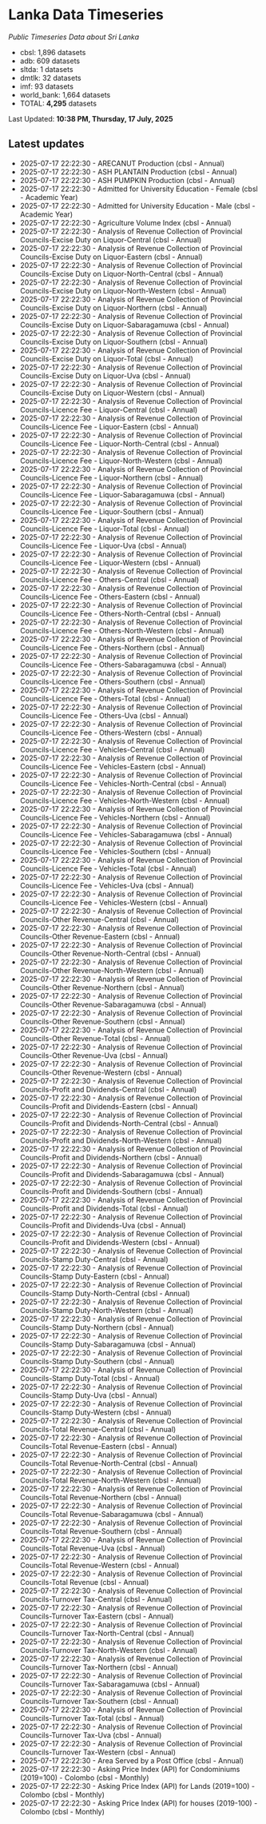 # Lanka Data Timeseries
*Public Timeseries Data about Sri Lanka*

* cbsl: 1,896 datasets
* adb: 609 datasets
* sltda: 1 datasets
* dmtlk: 32 datasets
* imf: 93 datasets
* world_bank: 1,664 datasets
* TOTAL: **4,295** datasets

Last Updated: **10:38 PM, Thursday, 17 July, 2025**

## Latest updates

* 2025-07-17 22:22:30 - ARECANUT Production (cbsl - Annual)
* 2025-07-17 22:22:30 - ASH PLANTAIN Production (cbsl - Annual)
* 2025-07-17 22:22:30 - ASH PUMPKIN Production (cbsl - Annual)
* 2025-07-17 22:22:30 - Admitted for University Education - Female (cbsl - Academic Year)
* 2025-07-17 22:22:30 - Admitted for University Education - Male (cbsl - Academic Year)
* 2025-07-17 22:22:30 - Agriculture Volume Index (cbsl - Annual)
* 2025-07-17 22:22:30 - Analysis of Revenue Collection of Provincial Councils-Excise Duty on Liquor-Central (cbsl - Annual)
* 2025-07-17 22:22:30 - Analysis of Revenue Collection of Provincial Councils-Excise Duty on Liquor-Eastern (cbsl - Annual)
* 2025-07-17 22:22:30 - Analysis of Revenue Collection of Provincial Councils-Excise Duty on Liquor-North-Central (cbsl - Annual)
* 2025-07-17 22:22:30 - Analysis of Revenue Collection of Provincial Councils-Excise Duty on Liquor-North-Western (cbsl - Annual)
* 2025-07-17 22:22:30 - Analysis of Revenue Collection of Provincial Councils-Excise Duty on Liquor-Northern (cbsl - Annual)
* 2025-07-17 22:22:30 - Analysis of Revenue Collection of Provincial Councils-Excise Duty on Liquor-Sabaragamuwa (cbsl - Annual)
* 2025-07-17 22:22:30 - Analysis of Revenue Collection of Provincial Councils-Excise Duty on Liquor-Southern (cbsl - Annual)
* 2025-07-17 22:22:30 - Analysis of Revenue Collection of Provincial Councils-Excise Duty on Liquor-Total (cbsl - Annual)
* 2025-07-17 22:22:30 - Analysis of Revenue Collection of Provincial Councils-Excise Duty on Liquor-Uva (cbsl - Annual)
* 2025-07-17 22:22:30 - Analysis of Revenue Collection of Provincial Councils-Excise Duty on Liquor-Western (cbsl - Annual)
* 2025-07-17 22:22:30 - Analysis of Revenue Collection of Provincial Councils-Licence Fee - Liquor-Central (cbsl - Annual)
* 2025-07-17 22:22:30 - Analysis of Revenue Collection of Provincial Councils-Licence Fee - Liquor-Eastern (cbsl - Annual)
* 2025-07-17 22:22:30 - Analysis of Revenue Collection of Provincial Councils-Licence Fee - Liquor-North-Central (cbsl - Annual)
* 2025-07-17 22:22:30 - Analysis of Revenue Collection of Provincial Councils-Licence Fee - Liquor-North-Western (cbsl - Annual)
* 2025-07-17 22:22:30 - Analysis of Revenue Collection of Provincial Councils-Licence Fee - Liquor-Northern (cbsl - Annual)
* 2025-07-17 22:22:30 - Analysis of Revenue Collection of Provincial Councils-Licence Fee - Liquor-Sabaragamuwa (cbsl - Annual)
* 2025-07-17 22:22:30 - Analysis of Revenue Collection of Provincial Councils-Licence Fee - Liquor-Southern (cbsl - Annual)
* 2025-07-17 22:22:30 - Analysis of Revenue Collection of Provincial Councils-Licence Fee - Liquor-Total (cbsl - Annual)
* 2025-07-17 22:22:30 - Analysis of Revenue Collection of Provincial Councils-Licence Fee - Liquor-Uva (cbsl - Annual)
* 2025-07-17 22:22:30 - Analysis of Revenue Collection of Provincial Councils-Licence Fee - Liquor-Western (cbsl - Annual)
* 2025-07-17 22:22:30 - Analysis of Revenue Collection of Provincial Councils-Licence Fee - Others-Central (cbsl - Annual)
* 2025-07-17 22:22:30 - Analysis of Revenue Collection of Provincial Councils-Licence Fee - Others-Eastern (cbsl - Annual)
* 2025-07-17 22:22:30 - Analysis of Revenue Collection of Provincial Councils-Licence Fee - Others-North-Central (cbsl - Annual)
* 2025-07-17 22:22:30 - Analysis of Revenue Collection of Provincial Councils-Licence Fee - Others-North-Western (cbsl - Annual)
* 2025-07-17 22:22:30 - Analysis of Revenue Collection of Provincial Councils-Licence Fee - Others-Northern (cbsl - Annual)
* 2025-07-17 22:22:30 - Analysis of Revenue Collection of Provincial Councils-Licence Fee - Others-Sabaragamuwa (cbsl - Annual)
* 2025-07-17 22:22:30 - Analysis of Revenue Collection of Provincial Councils-Licence Fee - Others-Southern (cbsl - Annual)
* 2025-07-17 22:22:30 - Analysis of Revenue Collection of Provincial Councils-Licence Fee - Others-Total (cbsl - Annual)
* 2025-07-17 22:22:30 - Analysis of Revenue Collection of Provincial Councils-Licence Fee - Others-Uva (cbsl - Annual)
* 2025-07-17 22:22:30 - Analysis of Revenue Collection of Provincial Councils-Licence Fee - Others-Western (cbsl - Annual)
* 2025-07-17 22:22:30 - Analysis of Revenue Collection of Provincial Councils-Licence Fee - Vehicles-Central (cbsl - Annual)
* 2025-07-17 22:22:30 - Analysis of Revenue Collection of Provincial Councils-Licence Fee - Vehicles-Eastern (cbsl - Annual)
* 2025-07-17 22:22:30 - Analysis of Revenue Collection of Provincial Councils-Licence Fee - Vehicles-North-Central (cbsl - Annual)
* 2025-07-17 22:22:30 - Analysis of Revenue Collection of Provincial Councils-Licence Fee - Vehicles-North-Western (cbsl - Annual)
* 2025-07-17 22:22:30 - Analysis of Revenue Collection of Provincial Councils-Licence Fee - Vehicles-Northern (cbsl - Annual)
* 2025-07-17 22:22:30 - Analysis of Revenue Collection of Provincial Councils-Licence Fee - Vehicles-Sabaragamuwa (cbsl - Annual)
* 2025-07-17 22:22:30 - Analysis of Revenue Collection of Provincial Councils-Licence Fee - Vehicles-Southern (cbsl - Annual)
* 2025-07-17 22:22:30 - Analysis of Revenue Collection of Provincial Councils-Licence Fee - Vehicles-Total (cbsl - Annual)
* 2025-07-17 22:22:30 - Analysis of Revenue Collection of Provincial Councils-Licence Fee - Vehicles-Uva (cbsl - Annual)
* 2025-07-17 22:22:30 - Analysis of Revenue Collection of Provincial Councils-Licence Fee - Vehicles-Western (cbsl - Annual)
* 2025-07-17 22:22:30 - Analysis of Revenue Collection of Provincial Councils-Other Revenue-Central (cbsl - Annual)
* 2025-07-17 22:22:30 - Analysis of Revenue Collection of Provincial Councils-Other Revenue-Eastern (cbsl - Annual)
* 2025-07-17 22:22:30 - Analysis of Revenue Collection of Provincial Councils-Other Revenue-North-Central (cbsl - Annual)
* 2025-07-17 22:22:30 - Analysis of Revenue Collection of Provincial Councils-Other Revenue-North-Western (cbsl - Annual)
* 2025-07-17 22:22:30 - Analysis of Revenue Collection of Provincial Councils-Other Revenue-Northern (cbsl - Annual)
* 2025-07-17 22:22:30 - Analysis of Revenue Collection of Provincial Councils-Other Revenue-Sabaragamuwa (cbsl - Annual)
* 2025-07-17 22:22:30 - Analysis of Revenue Collection of Provincial Councils-Other Revenue-Southern (cbsl - Annual)
* 2025-07-17 22:22:30 - Analysis of Revenue Collection of Provincial Councils-Other Revenue-Total (cbsl - Annual)
* 2025-07-17 22:22:30 - Analysis of Revenue Collection of Provincial Councils-Other Revenue-Uva (cbsl - Annual)
* 2025-07-17 22:22:30 - Analysis of Revenue Collection of Provincial Councils-Other Revenue-Western (cbsl - Annual)
* 2025-07-17 22:22:30 - Analysis of Revenue Collection of Provincial Councils-Profit and Dividends-Central (cbsl - Annual)
* 2025-07-17 22:22:30 - Analysis of Revenue Collection of Provincial Councils-Profit and Dividends-Eastern (cbsl - Annual)
* 2025-07-17 22:22:30 - Analysis of Revenue Collection of Provincial Councils-Profit and Dividends-North-Central (cbsl - Annual)
* 2025-07-17 22:22:30 - Analysis of Revenue Collection of Provincial Councils-Profit and Dividends-North-Western (cbsl - Annual)
* 2025-07-17 22:22:30 - Analysis of Revenue Collection of Provincial Councils-Profit and Dividends-Northern (cbsl - Annual)
* 2025-07-17 22:22:30 - Analysis of Revenue Collection of Provincial Councils-Profit and Dividends-Sabaragamuwa (cbsl - Annual)
* 2025-07-17 22:22:30 - Analysis of Revenue Collection of Provincial Councils-Profit and Dividends-Southern (cbsl - Annual)
* 2025-07-17 22:22:30 - Analysis of Revenue Collection of Provincial Councils-Profit and Dividends-Total (cbsl - Annual)
* 2025-07-17 22:22:30 - Analysis of Revenue Collection of Provincial Councils-Profit and Dividends-Uva (cbsl - Annual)
* 2025-07-17 22:22:30 - Analysis of Revenue Collection of Provincial Councils-Profit and Dividends-Western (cbsl - Annual)
* 2025-07-17 22:22:30 - Analysis of Revenue Collection of Provincial Councils-Stamp Duty-Central (cbsl - Annual)
* 2025-07-17 22:22:30 - Analysis of Revenue Collection of Provincial Councils-Stamp Duty-Eastern (cbsl - Annual)
* 2025-07-17 22:22:30 - Analysis of Revenue Collection of Provincial Councils-Stamp Duty-North-Central (cbsl - Annual)
* 2025-07-17 22:22:30 - Analysis of Revenue Collection of Provincial Councils-Stamp Duty-North-Western (cbsl - Annual)
* 2025-07-17 22:22:30 - Analysis of Revenue Collection of Provincial Councils-Stamp Duty-Northern (cbsl - Annual)
* 2025-07-17 22:22:30 - Analysis of Revenue Collection of Provincial Councils-Stamp Duty-Sabaragamuwa (cbsl - Annual)
* 2025-07-17 22:22:30 - Analysis of Revenue Collection of Provincial Councils-Stamp Duty-Southern (cbsl - Annual)
* 2025-07-17 22:22:30 - Analysis of Revenue Collection of Provincial Councils-Stamp Duty-Total (cbsl - Annual)
* 2025-07-17 22:22:30 - Analysis of Revenue Collection of Provincial Councils-Stamp Duty-Uva (cbsl - Annual)
* 2025-07-17 22:22:30 - Analysis of Revenue Collection of Provincial Councils-Stamp Duty-Western (cbsl - Annual)
* 2025-07-17 22:22:30 - Analysis of Revenue Collection of Provincial Councils-Total Revenue-Central (cbsl - Annual)
* 2025-07-17 22:22:30 - Analysis of Revenue Collection of Provincial Councils-Total Revenue-Eastern (cbsl - Annual)
* 2025-07-17 22:22:30 - Analysis of Revenue Collection of Provincial Councils-Total Revenue-North-Central (cbsl - Annual)
* 2025-07-17 22:22:30 - Analysis of Revenue Collection of Provincial Councils-Total Revenue-North-Western (cbsl - Annual)
* 2025-07-17 22:22:30 - Analysis of Revenue Collection of Provincial Councils-Total Revenue-Northern (cbsl - Annual)
* 2025-07-17 22:22:30 - Analysis of Revenue Collection of Provincial Councils-Total Revenue-Sabaragamuwa (cbsl - Annual)
* 2025-07-17 22:22:30 - Analysis of Revenue Collection of Provincial Councils-Total Revenue-Southern (cbsl - Annual)
* 2025-07-17 22:22:30 - Analysis of Revenue Collection of Provincial Councils-Total Revenue-Uva (cbsl - Annual)
* 2025-07-17 22:22:30 - Analysis of Revenue Collection of Provincial Councils-Total Revenue-Western (cbsl - Annual)
* 2025-07-17 22:22:30 - Analysis of Revenue Collection of Provincial Councils-Total Revenue (cbsl - Annual)
* 2025-07-17 22:22:30 - Analysis of Revenue Collection of Provincial Councils-Turnover Tax-Central (cbsl - Annual)
* 2025-07-17 22:22:30 - Analysis of Revenue Collection of Provincial Councils-Turnover Tax-Eastern (cbsl - Annual)
* 2025-07-17 22:22:30 - Analysis of Revenue Collection of Provincial Councils-Turnover Tax-North-Central (cbsl - Annual)
* 2025-07-17 22:22:30 - Analysis of Revenue Collection of Provincial Councils-Turnover Tax-North-Western (cbsl - Annual)
* 2025-07-17 22:22:30 - Analysis of Revenue Collection of Provincial Councils-Turnover Tax-Northern (cbsl - Annual)
* 2025-07-17 22:22:30 - Analysis of Revenue Collection of Provincial Councils-Turnover Tax-Sabaragamuwa (cbsl - Annual)
* 2025-07-17 22:22:30 - Analysis of Revenue Collection of Provincial Councils-Turnover Tax-Southern (cbsl - Annual)
* 2025-07-17 22:22:30 - Analysis of Revenue Collection of Provincial Councils-Turnover Tax-Total (cbsl - Annual)
* 2025-07-17 22:22:30 - Analysis of Revenue Collection of Provincial Councils-Turnover Tax-Uva (cbsl - Annual)
* 2025-07-17 22:22:30 - Analysis of Revenue Collection of Provincial Councils-Turnover Tax-Western (cbsl - Annual)
* 2025-07-17 22:22:30 - Area Served by a Post Office (cbsl - Annual)
* 2025-07-17 22:22:30 - Asking Price Index (API) for Condominiums (2019=100) - Colombo (cbsl - Monthly)
* 2025-07-17 22:22:30 - Asking Price Index (API) for Lands (2019=100) - Colombo (cbsl - Monthly)
* 2025-07-17 22:22:30 - Asking Price Index (API) for houses (2019-100) - Colombo (cbsl - Monthly)